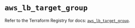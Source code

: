 # `aws_lb_target_group`

Refer to the Terraform Registry for docs: [`aws_lb_target_group`](https://registry.terraform.io/providers/hashicorp/aws/4.54.0/docs/resources/lb_target_group).
